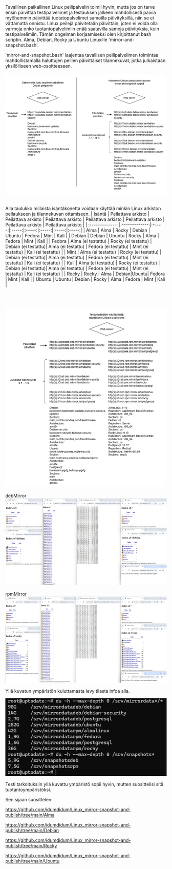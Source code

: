 <br/><br/>
Tavallinen paikallinen Linux peilipalvelin toimii hyvin, mutta jos on tarve ensin päivittää testipalvelimet ja testauksen jälkeen mahdollisesti päiviä myöhemmin päivittää tuotatopalvelimet samoilla päivityksillä, niin se ei vättämattä onnistu.
Linux peilejä päivitetään päivittäin, joten ei voida olla varmoja onko tuotantopalvelimiin enää saatavilla samoja päivityksia, kuin testipalvelimiin.
Tämän ongelman korjaamiseksi olen kirjoittanut bash scriptin.
Alma, Debian, Rocky ja Ubuntu Linuxille 'mirror-and-snapshot.bash'.

'mirror-and-snapshot.bash' laajentaa tavallisen peilipalvelimen toimintaa mahdollistamalla haluttujen peilien
päivittäiset tilannekuvat, jotka julkaistaan yksilölliseen web-osoitteeseen.
<br/><br/>
![mirrordebian](https://github.com/idumdidum/Linux_mirror-snapshot-and-publish/blob/main/tavallinen.jpg)
<br/><br/>

Alla taulukko millaista isäntäkonetta voidaan käyttää minkin Linux arkiston peilaukseen ja tilannekuvan ottamiseen.
| Isäntä        | Peilattava arkisto   | Peilattava arkisto  | Peilattava arkisto  | Peilattava arkisto  | Peilattava arkisto  | Peilattava arkisto  | Peilattava arkisto  |
| :-------------: |:-------------:|:-----:|:-----:|:-----:|:-----:|:-----:|:-----:|
| Alma        | Alma   | Rocky  | Debian | Ubuntu | Fedora | Mint | Kali |
| Debian      | Debian | Ubuntu | Rocky | Alma | Fedora | Mint | Kali |
| Fedora      | Alma (ei testattu)  | Rocky (ei testattu)  | Debian (ei testattu)| Alma (ei testattu) | Fedora (ei testattu) |  Mint (ei testattu) | Kali (ei testattu) |
| Mint      | Alma (ei testattu)  | Rocky (ei testattu)  | Debian (ei testattu)| Alma (ei testattu) | Fedora (ei testattu) | Mint (ei testattu) | Kali (ei testattu) |
| Kali      | Alma (ei testattu)  | Rocky (ei testattu)  | Debian (ei testattu)| Alma (ei testattu) | Fedora (ei testattu) | Mint (ei testattu) | Kali (ei testattu) |
| Rocky       | Rocky  | Alma   | Debian|Ubuntu| Fedora | Mint | Kali |
| Ubuntu      | Ubuntu | Debian | Rocky | Alma | Fedora | Mint | Kali |

<br/><br/>

![all](https://github.com/idumdidum/Linux_mirror-snapshot-and-publish/blob/main/linuxkaikki.jpg)
<br/><br/>
debMirror
![mirrorskuva1](https://github.com/idumdidum/Linux_mirror-snapshot-and-publish/blob/main/debmirror.jpg)
<br/><br/>
rpmMirror
![mirrorskuva2](https://github.com/idumdidum/Linux_mirror-snapshot-and-publish/blob/main/rpmmirror.jpg)

Yllä kuvatun ympäristön kuluttamasta levy tilasta infoa alla.

![dukaikki](https://github.com/idumdidum/Linux_mirror-snapshot-and-publish/blob/main/dukaikki.jpg)


Testi tarkoituksiin yllä kuvattu ympäristö sopii hyvin, mutten suosittelisi sitä tuotantoympäristöksi.

Sen sijaan suosittelen:

https://github.com/idumdidum/Linux_mirror-snapshot-and-publish/tree/main/Alma

https://github.com/idumdidum/Linux_mirror-snapshot-and-publish/tree/main/Debian

https://github.com/idumdidum/Linux_mirror-snapshot-and-publish/tree/main/Rocky

https://github.com/idumdidum/Linux_mirror-snapshot-and-publish/tree/main/Ubuntu
<br/><br/>




